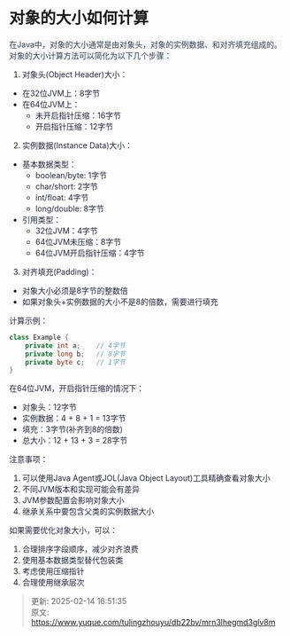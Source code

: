# 对象的大小如何计算

<font style="color:rgb(55, 65, 81);background-color:rgb(247, 247, 248);">在Java中，对象的大小通常是由对象头，对象的实例数据、和对齐填充组成的。对象的大小计算方法可以简化为以下几个步骤：</font>

1. <font style="color:rgba(6, 8, 31, 0.88);">对象头(Object Header)大小：</font>
+ <font style="color:rgba(6, 8, 31, 0.88);">在32位JVM上：8字节</font>
+ <font style="color:rgba(6, 8, 31, 0.88);">在64位JVM上：</font>
    - <font style="color:rgba(6, 8, 31, 0.88);">未开启指针压缩：16字节</font>
    - <font style="color:rgba(6, 8, 31, 0.88);">开启指针压缩：12字节</font>
2. <font style="color:rgba(6, 8, 31, 0.88);">实例数据(Instance Data)大小：</font>
+ <font style="color:rgba(6, 8, 31, 0.88);">基本数据类型：</font>
    - <font style="color:rgba(6, 8, 31, 0.88);">boolean/byte: 1字节</font>
    - <font style="color:rgba(6, 8, 31, 0.88);">char/short: 2字节</font>
    - <font style="color:rgba(6, 8, 31, 0.88);">int/float: 4字节</font>
    - <font style="color:rgba(6, 8, 31, 0.88);">long/double: 8字节</font>
+ <font style="color:rgba(6, 8, 31, 0.88);">引用类型：</font>
    - <font style="color:rgba(6, 8, 31, 0.88);">32位JVM：4字节</font>
    - <font style="color:rgba(6, 8, 31, 0.88);">64位JVM未压缩：8字节</font>
    - <font style="color:rgba(6, 8, 31, 0.88);">64位JVM开启指针压缩：4字节</font>
3. <font style="color:rgba(6, 8, 31, 0.88);">对齐填充(Padding)：</font>
+ <font style="color:rgba(6, 8, 31, 0.88);">对象大小必须是8字节的整数倍</font>
+ <font style="color:rgba(6, 8, 31, 0.88);">如果对象头+实例数据的大小不是8的倍数，需要进行填充</font>

<font style="color:rgba(6, 8, 31, 0.88);">计算示例：</font>

```java
class Example {  
    private int a;    // 4字节  
    private long b;   // 8字节  
    private byte c;   // 1字节  
}
```

<font style="color:rgba(6, 8, 31, 0.88);">在64位JVM，开启指针压缩的情况下：</font>

+ <font style="color:rgba(6, 8, 31, 0.88);">对象头：12字节</font>
+ <font style="color:rgba(6, 8, 31, 0.88);">实例数据：4 + 8 + 1 = 13字节</font>
+ <font style="color:rgba(6, 8, 31, 0.88);">填充：3字节(补齐到8的倍数)</font>
+ <font style="color:rgba(6, 8, 31, 0.88);">总大小：12 + 13 + 3 = 28字节</font>

<font style="color:rgba(6, 8, 31, 0.88);">注意事项：</font>

1. <font style="color:rgba(6, 8, 31, 0.88);">可以使用Java Agent或JOL(Java Object Layout)工具精确查看对象大小</font>
2. <font style="color:rgba(6, 8, 31, 0.88);">不同JVM版本和实现可能会有差异</font>
3. <font style="color:rgba(6, 8, 31, 0.88);">JVM参数配置会影响对象大小</font>
4. <font style="color:rgba(6, 8, 31, 0.88);">继承关系中要包含父类的实例数据大小</font>

<font style="color:rgba(6, 8, 31, 0.88);">如果需要优化对象大小，可以：</font>

1. <font style="color:rgba(6, 8, 31, 0.88);">合理排序字段顺序，减少对齐浪费</font>
2. <font style="color:rgba(6, 8, 31, 0.88);">使用基本数据类型替代包装类</font>
3. <font style="color:rgba(6, 8, 31, 0.88);">考虑使用压缩指针</font>
4. <font style="color:rgba(6, 8, 31, 0.88);">合理使用继承层次</font>





> 更新: 2025-02-14 16:51:35  
> 原文: <https://www.yuque.com/tulingzhouyu/db22bv/mrn3lhegmd3glv8m>